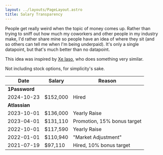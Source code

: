 ```yaml
---
layout: ../layouts/PageLayout.astro
title: Salary Transparency
---
```


People get really weird when the topic of money comes up. Rather than trying to sniff out how much my coworkers and other people in my industry make, I'd rather share mine so people have an idea of where they sit (and so others can tell me when I'm being underpaid). It's only a single datapoint, but that's much better than no datapoint.

This idea was inspired by [Xe Iaso](https://xeiaso.net/salary-transparency), who does something very similar.

Not including stock options, for simplicity's sake.

| Date          | Salary   | Reason                      |
| ------------- | -------- | --------------------------- |
| **1Password** |          |                             |
| 2024-10-23    | $152,000 | Hired                       |
| **Atlassian** |          |                             |
| 2023-10-01    | $136,000 | Yearly Raise                |
| 2023-04-01    | $131,110 | Promotion, 15% bonus target |
| 2022-10-01    | $117,590 | Yearly Raise                |
| 2022-01-01    | $110,940 | "Market Adjustment"         |
| 2021-07-19    | $97,110  | Hired, 10% bonus target     |

